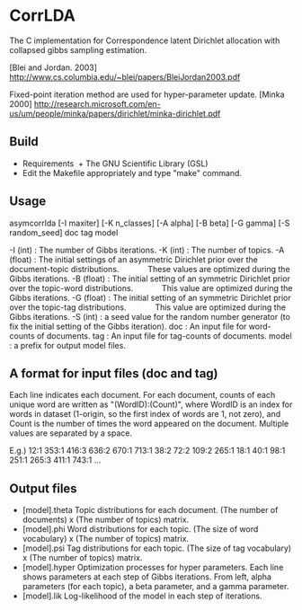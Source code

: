 # CorrLDA
The C implementation for Correspondence latent Dirichlet allocation with collapsed gibbs sampling estimation.

[Blei and Jordan. 2003] http://www.cs.columbia.edu/~blei/papers/BleiJordan2003.pdf

Fixed-point iteration method are used for hyper-parameter update. [Minka 2000] http://research.microsoft.com/en-us/um/people/minka/papers/dirichlet/minka-dirichlet.pdf

## Build
* Requirements
  + The GNU Scientific Library (GSL)
* Edit the Makefile appropriately and type "make" command.

## Usage
asymcorrlda [-I maxiter] [-K n_classes] [-A alpha] [-B beta] [-G gamma] [-S random_seed] doc tag model

-I (int) : The number of Gibbs iterations.
-K (int) : The number of topics.
-A (float) : The initial settings of an asymmetric Dirichlet prior over the document-topic distributions.
             These values are optimized during the Gibbs iterations.
-B (float) : The initial setting of an symmetric Dirichlet prior over the topic-word distributions.
             This value are optimized during the Gibbs iterations.
-G (float) : The initial setting of an symmetric Dirichlet prior over the topic-tag distributions.
             This value are optimized during the Gibbs iterations.
-S (int) : a seed value for the random number generator (to fix the initial setting of the Gibbs iteration).
doc : An input file for word-counts of documents.
tag : An input file for tag-counts of documents.
model : a prefix for output model files.

## A format for input files (doc and tag)
Each line indicates each document.
For each document, counts of each unique word are written as "(WordID):(Count)", where WordID is an index for words in dataset (1-origin, so the first index of words are 1, not zero), and Count is the number of times the word appeared on the document. Multiple values are separated by a space.

E.g.)
12:1 353:1 416:3 636:2 670:1 713:1
38:2 72:2 109:2 265:1
18:1 40:1 98:1 251:1 265:3 411:1 743:1
...

## Output files
* [model].theta
  Topic distributions for each document. (The number of documents) x (The number of topics) matrix.
* [model].phi
  Word distributions for each topic. (The size of word vocabulary) x (The number of topics) matrix.
* [model].psi
  Tag distributions for each topic. (The size of tag vocabulary) x (The number of topics) matrix.
* [model].hyper
  Optimization processes for hyper parameters. Each line shows parameters at each step of Gibbs iterations.
  From left, alpha parameters (for each topic), a beta parameter, and a gamma parameter.
* [model].lik
  Log-likelihood of the model in each step of iterations.
